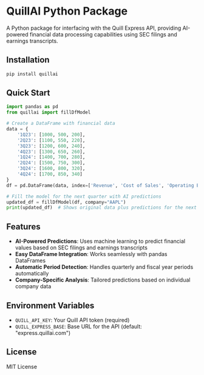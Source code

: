 # QuillAI Python Package

A Python package for interfacing with the Quill Express API, providing AI-powered financial data processing capabilities using SEC filings and earnings transcripts.

## Installation

```bash
pip install quillai
```

## Quick Start

```python
import pandas as pd
from quillai import fillDfModel

# Create a DataFrame with financial data
data = {
    '1Q23': [1000, 500, 200],
    '2Q23': [1100, 550, 220], 
    '3Q23': [1200, 600, 240],
    '4Q23': [1300, 650, 260],
    '1Q24': [1400, 700, 280],
    '2Q24': [1500, 750, 300],
    '3Q24': [1600, 800, 320],
    '4Q24': [1700, 850, 340]
}
df = pd.DataFrame(data, index=['Revenue', 'Cost of Sales', 'Operating Expenses'])

# Fill the model for the next quarter with AI predictions
updated_df = fillDfModel(df, company="AAPL")
print(updated_df)  # Shows original data plus predictions for the next period
```

## Features

- **AI-Powered Predictions**: Uses machine learning to predict financial values based on SEC filings and earnings transcripts
- **Easy DataFrame Integration**: Works seamlessly with pandas DataFrames
- **Automatic Period Detection**: Handles quarterly and fiscal year periods automatically
- **Company-Specific Analysis**: Tailored predictions based on individual company data

## Environment Variables

- `QUILL_API_KEY`: Your Quill API token (required)
- `QUILL_EXPRESS_BASE`: Base URL for the API (default: "express.quillai.com")

## License

MIT License
